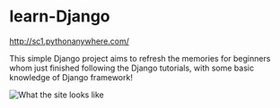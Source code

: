 # learn-Django
http://sc1.pythonanywhere.com/

This simple Django project aims to refresh the memories for beginners whom just finished following the Django tutorials, with some basic knowledge of Django framework!

![What the site looks like](https://drive.google.com/file/d/1pW55E0YPIJbC9fyDdpaUff1m5hWoYfer/view?usp=sharing)
